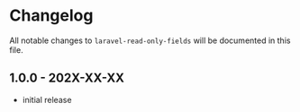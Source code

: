 # Changelog

All notable changes to `laravel-read-only-fields` will be documented in this file.

## 1.0.0 - 202X-XX-XX

- initial release
